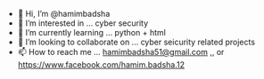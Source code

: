 - 👋 Hi, I’m @hamimbadsha
- 👀 I’m interested in ... cyber security
- 🌱 I’m currently learning ... python + html
- 💞️ I’m looking to collaborate on ... cyber seicurity related projects
- 📫 How to reach me ... hamimbadsha51@gmail.com ,, or  https://www.facebook.com/hamim.badsha.12

<!---
hamimbadsha/hamimbadsha is a ✨ special ✨ repository because its `README.md` (this file) appears on your GitHub profile.
You can click the Preview link to take a look at your changes.
--->
